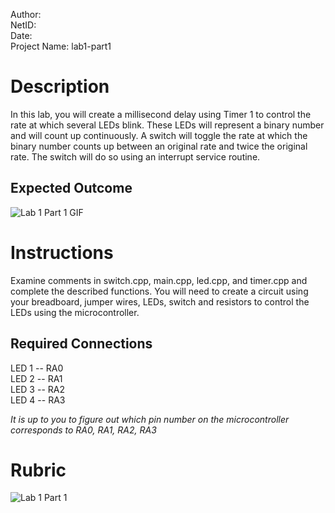 Author: <br>
NetID: <br>
Date: <br>
Project Name: lab1-part1

# Description
In this lab, you will create a millisecond delay using Timer 1 to control the rate at which several LEDs blink. These LEDs will represent a binary number and will count up continuously. A switch will toggle the rate at which the binary number counts up between an original rate and twice the original rate. The switch will do so using an interrupt service routine.

## Expected Outcome
![Lab 1 Part 1 GIF](https://storage.googleapis.com/ece-gitlab/lab1-part1.gif)

# Instructions
Examine comments in switch.cpp, main.cpp, led.cpp, and timer.cpp and complete the described functions. You will need to create a circuit using your breadboard, jumper wires, LEDs, switch and resistors to control the LEDs using the microcontroller.

## Required Connections
LED 1 -- 	RA0 <br>
LED 2 --	RA1 <br>
LED 3 --	RA2 <br>
LED 4 --  RA3

*It is up to you to figure out which pin number on the microcontroller corresponds to RA0, RA1, RA2, RA3*

# Rubric
![Lab 1 Part 1](https://storage.googleapis.com/ece-gitlab/lab1-part1-rubric.png)
